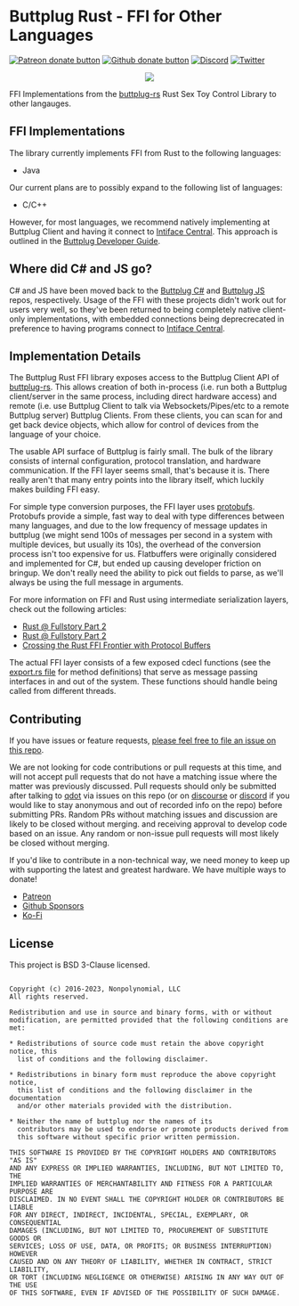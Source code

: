 # Buttplug Rust - FFI for Other Languages

[![Patreon donate button](https://img.shields.io/badge/patreon-donate-yellow.svg)](https://www.patreon.com/qdot)
[![Github donate button](https://img.shields.io/badge/github-donate-ff69b4.svg)](https://www.github.com/sponsors/qdot)
[![Discord](https://img.shields.io/discord/353303527587708932.svg?logo=discord)](https://discord.buttplug.io)
[![Twitter](https://img.shields.io/twitter/follow/buttplugio.svg?style=social&logo=twitter)](https://twitter.com/buttplugio)

<p align="center">
  <img src="https://raw.githubusercontent.com/buttplugio/buttplug-rs-ffi/master/docs/buttplug_rust_docs.png">
</p>

FFI Implementations from the [buttplug-rs](https://github.com/buttplugio/buttplug-rs) Rust Sex Toy
Control Library to other langauges.


## FFI Implementations

The library currently implements FFI from Rust to the following languages:

- Java

Our current plans are to possibly expand to the following list of languages:

- C/C++

However, for most languages, we recommend natively implementing at Buttplug Client and having it connect to [Intiface Central](https://intiface.com/central). This approach is outlined in the [Buttplug Developer Guide](https://docs.buttplug.io/docs/dev-guide).

## Where did C# and JS go?

C# and JS have been moved back to the [Buttplug C#](https://github.com/buttplugio/buttplug-csharp) and [Buttplug JS](https://github.com/buttplugio/buttplug-js) repos, respectively. Usage of the FFI with these projects didn't work out for users very well, so they've been returned to being completely native client-only implementations, with embedded connections being deprecrecated in preference to having programs connect to [Intiface Central](https://intiface.com/central).

## Implementation Details

The Buttplug Rust FFI library exposes access to the Buttplug Client API of
[buttplug-rs](https://github.com/buttplugio/buttplug-rs). This allows creation of both in-process
(i.e. run both a Buttplug client/server in the same process, including direct hardware access) and
remote (i.e. use Buttplug Client to talk via Websockets/Pipes/etc to a remote Buttplug server)
Buttplug Clients. From these clients, you can scan for and get back device objects, which allow for
control of devices from the language of your choice.

The usable API surface of Buttplug is fairly small. The bulk of the library consists of internal
configuration, protocol translation, and hardware communication. If the FFI layer seems small,
that's because it is. There really aren't that many entry points into the library itself, which
luckily makes building FFI easy.

For simple type conversion purposes, the FFI layer uses
[protobufs](https://developers.google.com/protocol-buffers). Protobufs provide a simple, fast way to
deal with type differences between many languages, and due to the low frequency of message updates
in buttplug (we might send 100s of messages per second in a system with multiple devices, but
usually its 10s), the overhead of the conversion process isn't too expensive for us. Flatbuffers
were originally considered and implemented for C#, but ended up causing developer friction on
bringup. We don't really need the ability to pick out fields to parse, as we'll always be using the
full message in arguments.

For more information on FFI and Rust using intermediate serialization layers, check out the
following articles:

- [Rust @ Fullstory Part 2](https://bionic.fullstory.com/rust-at-fullstory-part-1/)
- [Rust @ Fullstory Part 2](https://bionic.fullstory.com/rust-at-fullstory-part-2/)
- [Crossing the Rust FFI Frontier with Protocol Buffers](https://hacks.mozilla.org/2019/04/crossing-the-rust-ffi-frontier-with-protocol-buffers/)

The actual FFI layer consists of a few exposed cdecl functions (see the [export.rs file](https://github.com/buttplugio/buttplug-rs-ffi/blob/master/ffi/src/export.rs) for method
definitions) that serve as message passing interfaces in and out of the system. These functions
should handle being called from different threads.

## Contributing

If you have issues or feature requests, [please feel free to file an issue on this repo](issues/).

We are not looking for code contributions or pull requests at this time, and will not accept pull
requests that do not have a matching issue where the matter was previously discussed. Pull requests
should only be submitted after talking to [qdot](https://github.com/qdot) via issues on this repo
(or on [discourse](https://discuss.buttplug.io) or [discord](https://discord.buttplug.io) if you
would like to stay anonymous and out of recorded info on the repo) before submitting PRs. Random PRs
without matching issues and discussion are likely to be closed without merging. and receiving
approval to develop code based on an issue. Any random or non-issue pull requests will most likely
be closed without merging.

If you'd like to contribute in a non-technical way, we need money to keep up with supporting the
latest and greatest hardware. We have multiple ways to donate!

- [Patreon](https://patreon.com/qdot)
- [Github Sponsors](https://github.com/sponsors/qdot)
- [Ko-Fi](https://ko-fi.com/qdot76367)

## License

This project is BSD 3-Clause licensed.

```text

Copyright (c) 2016-2023, Nonpolynomial, LLC
All rights reserved.

Redistribution and use in source and binary forms, with or without
modification, are permitted provided that the following conditions are met:

* Redistributions of source code must retain the above copyright notice, this
  list of conditions and the following disclaimer.

* Redistributions in binary form must reproduce the above copyright notice,
  this list of conditions and the following disclaimer in the documentation
  and/or other materials provided with the distribution.

* Neither the name of buttplug nor the names of its
  contributors may be used to endorse or promote products derived from
  this software without specific prior written permission.

THIS SOFTWARE IS PROVIDED BY THE COPYRIGHT HOLDERS AND CONTRIBUTORS "AS IS"
AND ANY EXPRESS OR IMPLIED WARRANTIES, INCLUDING, BUT NOT LIMITED TO, THE
IMPLIED WARRANTIES OF MERCHANTABILITY AND FITNESS FOR A PARTICULAR PURPOSE ARE
DISCLAIMED. IN NO EVENT SHALL THE COPYRIGHT HOLDER OR CONTRIBUTORS BE LIABLE
FOR ANY DIRECT, INDIRECT, INCIDENTAL, SPECIAL, EXEMPLARY, OR CONSEQUENTIAL
DAMAGES (INCLUDING, BUT NOT LIMITED TO, PROCUREMENT OF SUBSTITUTE GOODS OR
SERVICES; LOSS OF USE, DATA, OR PROFITS; OR BUSINESS INTERRUPTION) HOWEVER
CAUSED AND ON ANY THEORY OF LIABILITY, WHETHER IN CONTRACT, STRICT LIABILITY,
OR TORT (INCLUDING NEGLIGENCE OR OTHERWISE) ARISING IN ANY WAY OUT OF THE USE
OF THIS SOFTWARE, EVEN IF ADVISED OF THE POSSIBILITY OF SUCH DAMAGE.
```